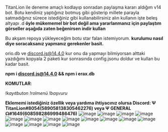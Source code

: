 TitanLion ile deneme amaçlı kodlayıp sonradan paylaşma kararı aldığım v14 bot. Botu kendiniz yaptığınız botmuş gibi gösterip millete parayla satmadığınız sürece istediğiniz gibi kullanabilirsiniz alın kullanın işte beleş altyapı .d **öyle mükememel bir bot değil ama yararlanmanız için paylaştım görseller aşağıda zaten beğenirsen indir kullan** 

Bu akşam repoya yükleyeceğim botu star falan istemiyorum.
 **kurulumu nasıl diye soracaksanız yapmanız gerekenler basit.**

orio.db ve discord.js@14.4.0 kur onu da yapmayı bilmiyorsan alttaki yazdığımı kopyala 2 paketi kur sonrasında config.jsonu doldur ve kullan bu kadar basit.

**npm i discord.js@14.4.0 &&
npm i erax.db**

**KOMUTLAR**:

*!kayıtbuton
!rolmenü
!başvuru*

**Eklememi istediğiniz özellik veya yardıma ihtiyacınız olursa 
Discord: Ψ TitanLion#8054(589058138305462276) veya Ψ GENERAL ☊#1649(608598286999486476)**
![image](https://user-images.githubusercontent.com/110048828/194768451-cc16f356-90c8-445e-9cf0-9a637ba730e2.png)
![image](https://user-images.githubusercontent.com/110048828/194768463-de4bb12f-49d1-4fea-90b9-ad614d6a3b6c.png)
![image](https://user-images.githubusercontent.com/110048828/194768474-02f8f315-d83c-4797-9ab7-f8d0395d62f5.png)
![image](https://user-images.githubusercontent.com/110048828/194768495-440ace90-3969-4147-b3a8-8cf4c72621ff.png)
![image](https://user-images.githubusercontent.com/110048828/194768504-683e668a-ccdd-41a4-b5c8-f5c4cca60745.png)
![image](https://user-images.githubusercontent.com/110048828/194768510-2c2a7b8f-e358-4b89-84e2-a607c1cd394a.png)
![image](https://user-images.githubusercontent.com/110048828/194768513-5f0404bc-7b0c-4dbc-832e-21b10d033ba0.png)
![image](https://user-images.githubusercontent.com/110048828/194768516-bca81599-db8a-4caf-a4b4-fc4db3c20163.png)
![image](https://user-images.githubusercontent.com/110048828/194768538-d516064f-93da-454b-a076-054082ae512e.png)
![image](https://user-images.githubusercontent.com/110048828/194768587-b59e36af-16f6-474f-ad97-5e19aed1d907.png)
![image](https://user-images.githubusercontent.com/110048828/194768636-e6ce6576-f2c7-4e74-a2c0-b325a6f53082.png)
![image](https://user-images.githubusercontent.com/110048828/194768645-aba2a6b6-2c23-417f-a71d-09aa81f14923.png)
![image](https://user-images.githubusercontent.com/110048828/194768658-c4e23c59-dd4a-47e5-bc2a-dadd0ea225a4.png)
![image](https://user-images.githubusercontent.com/110048828/194768673-3a0ddf08-87e3-4178-bf14-cb3b0bb920ae.png)
![image](https://user-images.githubusercontent.com/110048828/194768713-ff488446-d84b-40c4-9f08-3c78e0832679.png)
![image](https://user-images.githubusercontent.com/110048828/194768722-71e5c1c6-5400-417f-93c5-5519278289d4.png)
